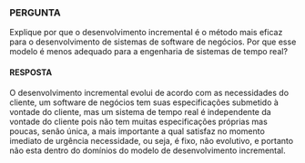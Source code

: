 ### PERGUNTA

Explique por que o desenvolvimento incremental é o método mais eficaz para o desenvolvimento de sistemas de software de negócios. Por que esse modelo é menos adequado para a engenharia de sistemas de tempo real?

#### RESPOSTA

O desenvolvimento incremental evolui de acordo com as necessidades do cliente, um software de negócios tem suas especificações submetido à vontade do cliente, mas um sistema de tempo real é independente da vontade do cliente pois não tem muitas especificações próprias mas poucas, senão única, a mais importante a qual satisfaz no momento imediato de urgência necessidade, ou seja, é fixo, não evolutivo, e portanto não esta dentro do domínios do modelo de desenvolvimento incremental.
